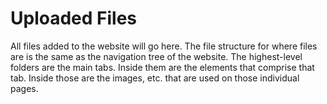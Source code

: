 # Uploaded Files
All files added to the website will go here.
The file structure for where files are is the same as the navigation tree of the website.
The highest-level folders are the main tabs. Inside them are the elements that comprise that tab.
Inside those are the images, etc. that are used on those individual pages.
